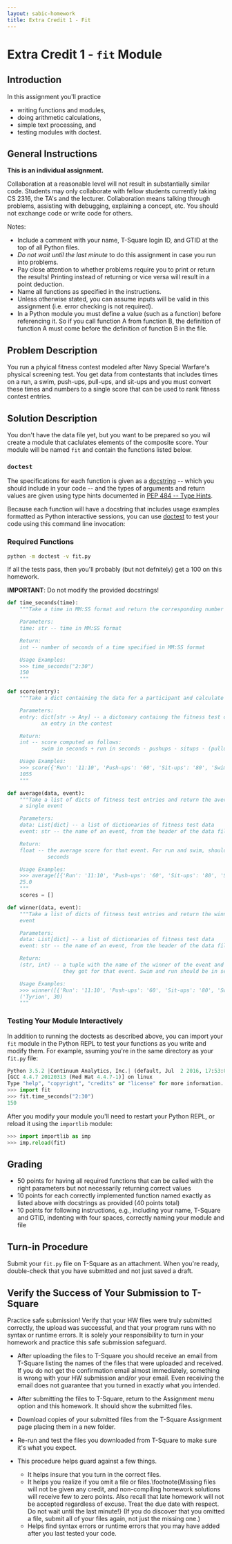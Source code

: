 ```yaml
---
layout: sabic-homework
title: Extra Credit 1 - Fit
---
```


# Extra Credit 1 - `fit` Module

## Introduction

In this assignment you'll practice

- writing functions and modules,
- doing arithmetic calculations,
- simple text processing, and
- testing modules with doctest.

## General Instructions

**This is an individual assignment.**

Collaboration at a reasonable level will not result in substantially similar code. Students may only collaborate with fellow students currently taking CS 2316, the TA's and the lecturer. Collaboration means talking through problems, assisting with debugging, explaining a concept, etc. You should not exchange code or write code for others.

Notes:

- Include a comment with your name, T-Square login ID, and GTID at the top of all Python files.
- *Do not wait until the last minute* to do this assignment in case you run into problems.
- Pay close attention to whether problems require you to print or return the results! Printing instead of returning or vice versa will result in a point deduction.
- Name all functions as specified in the instructions.
- Unless otherwise stated, you can assume inputs will be valid in this assignment (i.e. error checking is not required).
- In a Python module you must define a value (such as a function) before referencing it. So if you call function A from function B, the definition of function A must come before the definition of function B in the file.


## Problem Description

You run a phyical fitness contest modeled after Navy Special Warfare's physical screening test. You get data from contestants that includes times on a run, a swim, push-ups, pull-ups, and sit-ups and you must convert these times and numbers to a single score that can be used to rank fitness contest entries.

## Solution Description

You don't have the data file yet, but you want to be prepared so you wil create a module that caclulates elements of the composite score. Your module will be named `fit` and contain the functions listed below.

### `doctest`

The specifications for each function is given as a [docstring](https://www.python.org/dev/peps/pep-0257/) -- which you should include in your code -- and the types of arguments and return values are given using type hints documented in [PEP 484 -- Type Hints](https://www.python.org/dev/peps/pep-0484/).

Because each function will have a docstring that includes usage examples formatted as Python interactive sessions, you can use [doctest](https://docs.python.org/3/library/doctest.html) to test your code using this command line invocation:

### Required Functions

```sh
python -m doctest -v fit.py
```

If all the tests pass, then you'll probably (but not defnitely) get a 100 on this homework.

**IMPORTANT**: Do not modify the provided docstrings!

```Python
def time_seconds(time):
    """Take a time in MM:SS format and return the corresponding number of seconds

    Parameters:
    time: str -- time in MM:SS format

    Return:
    int -- number of seconds of a time specified in MM:SS format

    Usage Examples:
    >>> time_seconds("2:30")
    150
    """

def score(entry):
    """Take a dict containing the data for a participant and calculate a score

    Parameters:
    entry: dict[str -> Any] -- a dictonary containng the fitness test data for
           an entry in the contest

    Return:
    int -- score computed as follows:
           swim in seconds + run in seconds - pushups - situps - (pullups * 6)

    Usage Examples:
    >>> score({'Run': '11:10', 'Push-ups': '60', 'Sit-ups': '80', 'Swim': '11:45', 'Name': 'Tyrion', 'Pull-ups': '30'})
    1055
    """

def average(data, event):
    """Take a list of dicts of fitness test entries and return the average for
    a single event

    Parameters:
    data: List[dict] -- a list of dictionaries of fitness test data
    event: str -- the name of an event, from the header of the data file

    Return:
    float -- the average score for that event. For run and swim, should be in
             seconds

    Usage Examples:
    >>> average([{'Run': '11:10', 'Push-ups': '60', 'Sit-ups': '80', 'Swim': '11:45', 'Name': 'Tyrion', 'Pull-ups': '30'}, {'Run': '12:00', 'Push-ups': '100', 'Sit-ups': '100', 'Swim': '12:45', 'Name': 'Drogo', 'Pull-ups': '20'}], "Pull-ups")
    25.0
    """
    scores = []

def winner(data, event):
    """Take a list of dicts of fitness test entries and return the winner of
    event

    Parameters:
    data: List[dict] -- a list of dictionaries of fitness test data
    event: str -- the name of an event, from the header of the data file

    Return:
    (str, int) -- a tuple with the name of the winner of the event and the score
                  they got for that event. Swim and run should be in seconds

    Usage Examples:
    >>> winner([{'Run': '11:10', 'Push-ups': '60', 'Sit-ups': '80', 'Swim': '11:45', 'Name': 'Tyrion', 'Pull-ups': '30'}, {'Run': '12:00', 'Push-ups': '100', 'Sit-ups': '100', 'Swim': '12:45', 'Name': 'Drogo', 'Pull-ups': '20'}], "Pull-ups")
    ('Tyrion', 30)
    """
```

### Testing Your Module Interactively

In addition to running the doctests as described above, you can import your `fit` module in the Python REPL to test your functions as you write and modify them. For example, ssuming you're in the same directory as your `fit.py` file:

```Python
Python 3.5.2 |Continuum Analytics, Inc.| (default, Jul  2 2016, 17:53:06)
[GCC 4.4.7 20120313 (Red Hat 4.4.7-1)] on linux
Type "help", "copyright", "credits" or "license" for more information.
>>> import fit
>>> fit.time_seconds("2:30")
150
```

After you modify your module you'll need to restart your Python REPL, or reload it using the `importlib` module:

```Python
>>> import importlib as imp
>>> imp.reload(fit)
```

## Grading

- 50 points for having all required functions that can be called with the right parameters but not necessarily returning correct values
- 10 points for each correctly implemented function named exactly as listed above with docstrings as provided (40 points total)
- 10 points for following instructions, e.g., including your name, T-Square and GTID, indenting with four spaces, correctly naming your module and file

## Turn-in Procedure

Submit your `fit.py` file on T-Square as an attachment.  When you're ready, double-check that you have submitted and not just saved a draft.

## Verify the Success of Your Submission to T-Square

Practice safe submission! Verify that your HW files were truly submitted correctly, the upload was successful, and that your program runs with no syntax or runtime errors. It is solely your responsibility to turn in your homework and practice this safe submission safeguard.

- After uploading the files to T-Square you should receive an email from T-Square listing the names of the files that were uploaded and received. If you do not get the confirmation email almost immediately, something is wrong with your HW submission and/or your email. Even receiving the email does not guarantee that you turned in exactly what you intended.
- After submitting the files to T-Square, return to the Assignment menu option and this homework. It should show the submitted files.
- Download copies of your submitted files from the T-Square Assignment page placing them in a new folder.
- Re-run and test the files you downloaded from T-Square to make sure it's what you expect.
- This procedure helps guard against a few things.

    - It helps insure that you turn in the correct files.
    - It helps you realize if you omit a file or files.\footnote{Missing files will not be given any credit, and non-compiling homework solutions will receive few to zero points. Also recall that late homework will not be accepted regardless of excuse. Treat the due date with respect.  Do not wait until the last minute!}
(If you do discover that you omitted a file, submit all of your files again, not just the missing one.)
    - Helps find syntax errors or runtime errors that you may have added after you last tested your code.
